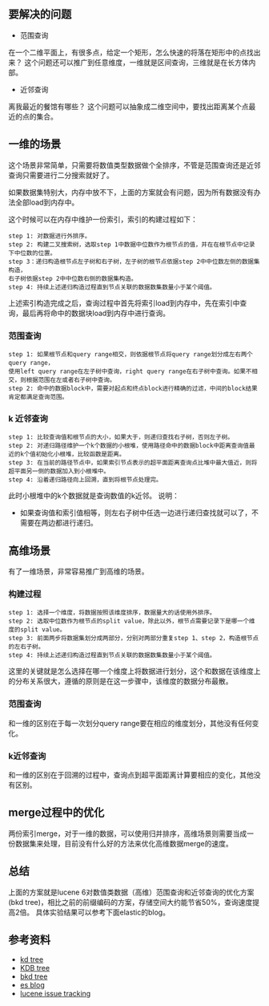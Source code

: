 ## 要解决的问题
* 范围查询

在一个二维平面上，有很多点，给定一个矩形，怎么快速的将落在矩形中的点找出来？
这个问题还可以推广到任意维度，一维就是区间查询，三维就是在长方体内部。
* 近邻查询

离我最近的餐馆有哪些？
这个问题可以抽象成二维空间中，要找出距离某个点最近的点的集合。

## 一维的场景

这个场景非常简单，只需要将数值类型数据做个全排序，不管是范围查询还是近邻查询只需要进行二分搜索就好了。

如果数据集特别大，内存中放不下，上面的方案就会有问题，因为所有数据没有办法全部load到内存中。

这个时候可以在内存中维护一份索引，索引的构建过程如下：
```
step 1: 对数据进行外排序。
step 2: 构建二叉搜索树，选取step 1中数据中位数作为根节点的值，并在在根节点中记录下中位数的位置。
step 3：递归构造根节点左子树和右子树，左子树的根节点依据step 2中中位数左侧的数据集构造，
右子树依据step 2中中位数右侧的数据集构造。
step 4: 持续上述递归构造过程直到节点关联的数据数集数量小于某个阈值。
```
上述索引构造完成之后，查询过程中首先将索引load到内存中，先在索引中查询，最后再将命中的数据块load到内存中进行查询。
### 范围查询
```
step 1: 如果根节点和query range相交，则依据根节点将query range划分成左右两个query range，
使用left query range在左子树中查询，right query range在右子树中查询。如果不相交，则根据范围在左或者右子树中查询。
step 2: 命中的数据block中，需要对起点和终点block进行精确的过滤，中间的block结果肯定都满足查询范围。
```

### k 近邻查询
```
step 1: 比较查询值和根节点的大小，如果大于，则递归查找右子树，否则左子树。
step 2: 对递归路径维护一个k个数据的小根堆，使用路径命中的数据block中距离查询值最近的k个值初始化小根堆，比较函数是距离。
step 3: 在当前的路径节点中，如果索引节点表示的超平面距离查询点比堆中最大值近，则将超平面另一侧的数据加入到小根堆中。
step 4: 沿着递归路径向上回溯，直到将根节点处理完。
```
此时小根堆中的k个数据就是查询数值的k近邻。
说明：
* 如果查询值和索引值相等，则左右子树中任选一边进行递归查找就可以了，不需要在两边都进行递归。

## 高维场景
有了一维场景，非常容易推广到高维的场景。
### 构建过程
```
step 1: 选择一个维度，将数据按照该维度排序，数据量大的话使用外排序。
step 2: 选取中位数作为根节点的split value，除此以外，根节点需要记录下是哪一个维度的split value。
step 3: 前面两步将数据集划分成两部分，分别对两部分重复step 1、step 2，构造根节点的左右子树。
step 4: 持续上述递归构造过程直到节点关联的数据数集数量小于某个阈值。
```
这里的关键就是怎么选择在哪一个维度上将数据进行划分，这个和数据在该维度上的分布关系很大，遵循的原则是在这一步骤中，该维度的数据分布最散。
### 范围查询
和一维的区别在于每一次划分query range要在相应的维度划分，其他没有任何变化。
### k近邻查询
和一维的区别在于回溯的过程中，查询点到超平面距离计算要相应的变化，其他没有区别。

## merge过程中的优化

两份索引merge，对于一维的数据，可以使用归并排序，高维场景则需要当成一份数据集来处理，目前没有什么好的方法来优化高维数据merge的速度。

## 总结
上面的方案就是lucene 6对数值类数据（高维）范围查询和近邻查询的优化方案(bkd tree)，相比之前的前缀编码的方案，存储空间大约能节省50%，查询速度提高2倍。
具体实验结果可以参考下面elastic的blog。

## 参考资料
* [kd tree](https://en.wikipedia.org/wiki/K-d_tree)
* [KDB tree](https://en.wikipedia.org/wiki/K-D-B-tree)
* [bkd tree](https://users.cs.duke.edu/~pankaj/publications/papers/bkd-sstd.pdf)
* [es blog](https://www.elastic.co/blog/lucene-points-6.0)
* [lucene issue tracking](https://issues.apache.org/jira/browse/LUCENE-6477)
